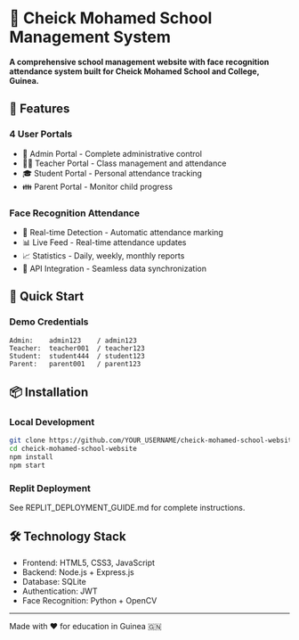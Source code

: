 # 🏫 Cheick Mohamed School Management System

**A comprehensive school management website with face recognition attendance system built for Cheick Mohamed School and College, Guinea.**

## 🌟 Features

### 4 User Portals
- 🔧 Admin Portal - Complete administrative control
- 👨‍🏫 Teacher Portal - Class management and attendance  
- 🎓 Student Portal - Personal attendance tracking
- 👪 Parent Portal - Monitor child progress

### Face Recognition Attendance
- 📸 Real-time Detection - Automatic attendance marking
- 📊 Live Feed - Real-time attendance updates
- 📈 Statistics - Daily, weekly, monthly reports
- 🔄 API Integration - Seamless data synchronization

## 🚀 Quick Start

### Demo Credentials
```
Admin:    admin123    / admin123
Teacher:  teacher001  / teacher123  
Student:  student444  / student123
Parent:   parent001   / parent123
```

## 📦 Installation

### Local Development
```bash
git clone https://github.com/YOUR_USERNAME/cheick-mohamed-school-website.git
cd cheick-mohamed-school-website
npm install
npm start
```

### Replit Deployment
See REPLIT_DEPLOYMENT_GUIDE.md for complete instructions.

## 🛠 Technology Stack
- Frontend: HTML5, CSS3, JavaScript
- Backend: Node.js + Express.js
- Database: SQLite
- Authentication: JWT
- Face Recognition: Python + OpenCV

---
Made with ❤️ for education in Guinea 🇬🇳
